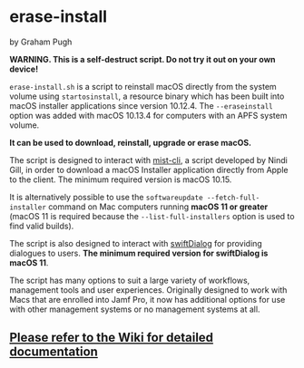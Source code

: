 # erase-install

by Graham Pugh

**WARNING. This is a self-destruct script. Do not try it out on your own device!**

`erase-install.sh` is a script to reinstall macOS directly from the system volume using `startosinstall`, a resource binary which has been built into macOS installer applications since version 10.12.4. The `--eraseinstall` option was added with macOS 10.13.4 for computers with an APFS system volume.

**It can be used to download, reinstall, upgrade or erase macOS.**

The script is designed to interact with [mist-cli](https://github.com/ninxsoft/mist-cli), a script developed by Nindi Gill, in order to download a macOS Installer application directly from Apple to the client. The minimum required version is macOS 10.15.

It is alternatively possible to use the `softwareupdate --fetch-full-installer` command on Mac computers running **macOS 11 or greater** (macOS 11 is required because the `--list-full-installers` option is used to find valid builds).

The script is also designed to interact with [swiftDialog](https://github.com/bartreardon/swiftDialog) for providing dialogues to users. **The minimum required version for swiftDialog is macOS 11**.

The script has many options to suit a large variety of workflows, management tools and user experiences. Originally designed to work with Macs that are enrolled into Jamf Pro, it now has additional options for use with other management systems or no management systems at all.

## [Please refer to the Wiki for detailed documentation](https://github.com/grahampugh/erase-install/wiki)
